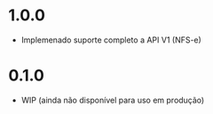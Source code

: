 # 1.0.0
- Implemenado suporte completo a API V1 (NFS-e)
# 0.1.0
- WIP (ainda não disponível para uso em produção)
